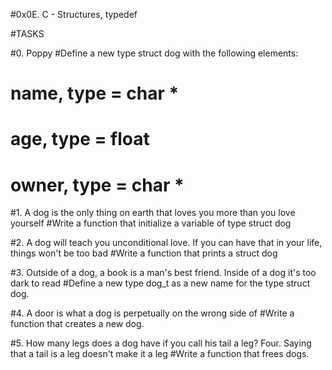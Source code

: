 #0x0E. C - Structures, typedef

#TASKS

#0. Poppy
#Define a new type struct dog with the following elements:
# name, type = char *
# age, type = float
# owner, type = char *

#1. A dog is the only thing on earth that loves you more than you love yourself
#Write a function that initialize a variable of type struct dog

#2. A dog will teach you unconditional love. If you can have that in your life, things won't be too bad
#Write a function that prints a struct dog

#3. Outside of a dog, a book is a man's best friend. Inside of a dog it's too dark to read
#Define a new type dog_t as a new name for the type struct dog.

#4. A door is what a dog is perpetually on the wrong side of
#Write a function that creates a new dog.

#5. How many legs does a dog have if you call his tail a leg? Four. Saying that a tail is a leg doesn't make it a leg
#Write a function that frees dogs.

